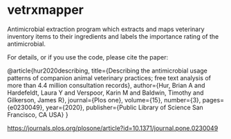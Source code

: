 # vetrxmapper
Antimicrobial extraction program which extracts and maps veterinary inventory items to their ingredients and labels the importance rating of the antimicrobial.

For details, or if you use the code, please cite the paper:

@article{hur2020describing,
  title={Describing the antimicrobial usage patterns of companion animal veterinary practices; free text analysis of more than 4.4 million consultation records},
  author={Hur, Brian A and Hardefeldt, Laura Y and Verspoor, Karin M and Baldwin, Timothy and Gilkerson, James R},
  journal={Plos one},
  volume={15},
  number={3},
  pages={e0230049},
  year={2020},
  publisher={Public Library of Science San Francisco, CA USA}
}

https://journals.plos.org/plosone/article?id=10.1371/journal.pone.0230049
